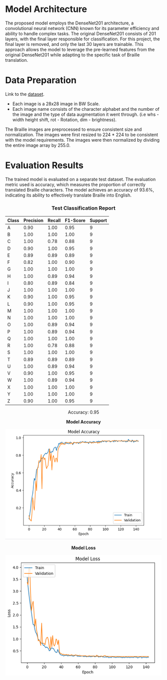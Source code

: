 # Model Architecture

The proposed model employs the DenseNet201 architecture, a convolutional neural network (CNN) known for its parameter efficiency and ability to handle complex tasks. The original DenseNet201 consists of 201 layers, with the final layer responsible for classification. For this project, the final layer is removed, and only the last 30 layers are trainable. This approach allows the model to leverage the pre-learned features from the original DenseNet201 while adapting to the specific task of Braille translation.

# Data Preparation

Link to the [dataset](https://www.kaggle.com/datasets/shanks0465/braille-character-dataset/). 

- Each image is a 28x28 image in BW Scale.
- Each image name consists of the character alphabet and the number of the image and the type of data augmentation it went through. (i.e whs - width height shift, rot - Rotation, dim - brightness).

The Braille images are preprocessed to ensure consistent size and normalization. The images were first resized to 224 * 224 to be consistent with the model requirements. The images were then normalized by dividing the entire image array by 255.0.

# Evaluation Results

The trained model is evaluated on a separate test dataset. The evaluation metric used is accuracy, which measures the proportion of correctly translated Braille characters. The model achieves an accuracy of 93.6%, indicating its ability to effectively translate Braille into English.



<div align="center">

### Test Classification Report

| Class | Precision | Recall | F1-Score | Support |
|-------|-----------|--------|----------|---------|
|   A   |   0.90    |  1.00  |   0.95   |    9    |
|   B   |   1.00    |  1.00  |   1.00   |    9    |
|   C   |   1.00    |  0.78  |   0.88   |    9    |
|   D   |   0.90    |  1.00  |   0.95   |    9    |
|   E   |   0.89    |  0.89  |   0.89   |    9    |
|   F   |   0.82    |  1.00  |   0.90   |    9    |
|   G   |   1.00    |  1.00  |   1.00   |    9    |
|   H   |   1.00    |  0.89  |   0.94   |    9    |
|   I   |   0.80    |  0.89  |   0.84   |    9    |
|   J   |   1.00    |  1.00  |   1.00   |    9    |
|   K   |   0.90    |  1.00  |   0.95   |    9    |
|   L   |   0.90    |  1.00  |   0.95   |    9    |
|   M   |   1.00    |  1.00  |   1.00   |    9    |
|   N   |   1.00    |  1.00  |   1.00   |    9    |
|   O   |   1.00    |  0.89  |   0.94   |    9    |
|   P   |   1.00    |  0.89  |   0.94   |    9    |
|   Q   |   1.00    |  1.00  |   1.00   |    9    |
|   R   |   1.00    |  0.78  |   0.88   |    9    |
|   S   |   1.00    |  1.00  |   1.00   |    9    |
|   T   |   0.89    |  0.89  |   0.89   |    9    |
|   U   |   1.00    |  0.89  |   0.94   |    9    |
|   V   |   0.90    |  1.00  |   0.95   |    9    |
|   W   |   1.00    |  0.89  |   0.94   |    9    |
|   X   |   1.00    |  1.00  |   1.00   |    9    |
|   Y   |   1.00    |  1.00  |   1.00   |    9    |
|   Z   |   0.90    |  1.00  |   0.95   |    9    |

Accuracy: 0.95

</div>



<p align="center">
  <b>Model Accuracy</b>
</p>

<p align="center">
  <img src="version_1/utils/accuracy.png" alt="Model Accuracy" />
</p>

<p align="center">
  <b>Model Loss</b>
</p>

<p align="center">
  <img src="version_1/utils/loss.png" alt="Model Loss" />
</p>


